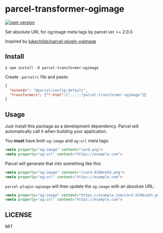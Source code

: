 # parcel-transformer-ogimage

[![npm version](https://badge.fury.io/js/parcel-transformer-ogimage.svg)](https://badge.fury.io/js/parcel-transformer-ogimage)

Set absolute URL for og:image meta tags by parcel ver >= 2.0.0.

Inspired by [lukechilds/parcel-plugin-ogimage](https://github.com/lukechilds/parcel-plugin-ogimage)

## Install

```shell
$ npm install -D parcel-transformer-ogimage
```

Create `.parcelrc` file and paste:
```json
{
  "extends": "@parcel/config-default",
  "transformers": {"*.html":["...","parcel-transformer-ogimage"]}
}
```

## Usage

Just install this package as a development dependency. Parcel will automatically call it when building your application.

You **must** have both `og:image` and `og:url` meta tags:

```html
<meta property="og:image" content="card.png">
<meta property="og:url" content="https://example.com">
```

Parcel will generate that into something like this:

```html
<meta property="og:image" content="/card.9190ce93.png">
<meta property="og:url" content="https://example.com">
```

`parcel-plugin-ogimage` will then update the `og:image` with an absolute URL:

```html
<meta property="og:image" content="https://example.com/card.9190ce93.png">
<meta property="og:url" content="https://example.com">
```

## LICENSE

MIT

